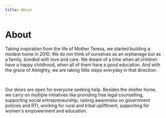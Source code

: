 ```yaml
---
title: About
---
```


# About

Taking inspiration from the life of Mother Teresa, we started building a modest home in 2010. We do not think of ourselves as an orphanage but as a family, bonded with love and care. We dream of a time when all children have a happy childhood, when all of them have a good education. And with the grace of Almighty, we are taking little steps everyday in that direction.

<br>

Our doors are open for everyone seeking help. Besides the shelter home, we carry on multiple initiatives like providing free legal counselling, supporting social entrepreneurship, raising awareness on government policies and RTI, working for rural and tribal upliftment, supporting for women's empowerment and education.
